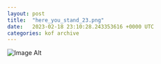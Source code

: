 ```yaml
---
layout:	post
title:	"here_you_stand_23.png"
date:	2023-02-18 23:10:28.243353616 +0000 UTC
categories:	kof archive
---
```


![Image Alt](https://k0f.github.io/assets/here_you_stand_23.png)
